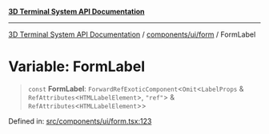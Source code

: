[**3D Terminal System API Documentation**](../../../../README.md)

***

[3D Terminal System API Documentation](../../../../README.md) / [components/ui/form](../README.md) / FormLabel

# Variable: FormLabel

> `const` **FormLabel**: `ForwardRefExoticComponent`\<`Omit`\<`LabelProps` & `RefAttributes`\<`HTMLLabelElement`\>, `"ref"`\> & `RefAttributes`\<`HTMLLabelElement`\>\>

Defined in: [src/components/ui/form.tsx:123](https://github.com/Dicommunitas/ThreeJS_Terminal_3D/blob/6f042d4d64a35f8821f49bdbe82798f7999e9e5c/src/components/ui/form.tsx#L123)
